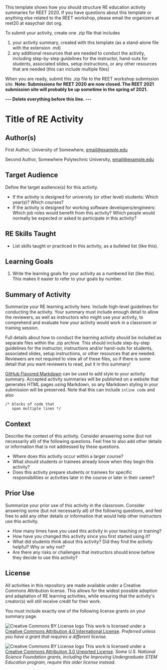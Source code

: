 This template shows how you should structure RE education activity summaries for REET 2020. If you have questions about this template or anything else related to the REET workshop, please email the organizers at reet20 at easychair dot org.

To submit your activity, create one .zip file that includes 

1. your activity summary, created with this template (as a stand-alone file with the extension .md)
2. any additional resources that are needed to conduct the activity, including step-by-step guidelines for the instructor, hand-outs for students, associated slides, setup instructions, or any other resources that are needed (this can include multiple files)

When you are ready, submit this .zip file to the REET workshop submission site. **Note: Submissions for REET 2020 are now closed. The REET 2021 submission site will probably be up sometime in the spring of 2021.**

**--- Delete everything before this line. ---**

# Title of RE Activity

## Author(s)

First Author, University of Somewhere, email@example.edu

Second Author, Somewhere Polytechnic University, email@example.edu

## Target Audience

Define the target audience(s) for this activity. 

*	If the activity is designed for university (or other level) students: Which year(s)? Which courses?
*	If the activity is designed for working software developers/engineers: Which job roles would benefit from this activity? Which people would normally be expected or asked to participate in this activity?

## RE Skills Taught

*	List skills taught or practiced in this activity, as a bulleted list (like this).

## Learning Goals

1.	Write the learning goals for your activity as a numbered list (like this). This makes it easier to refer to your goals by number.

## Summary of Activity

Summarize your RE learning activity here. Include high-level guidelines for conducting the activity. Your summary must include enough detail to allow the reviewers, as well as instructors who might use your activity, to comprehend and evaluate how your activity would work in a classroom or training session. 

Full details about how to conduct the learning activity should be included as separate files within the .zip archive. This should include step-by-step guidelines for the instructor, instructions and/or hand-outs for students, associated slides, setup instructions, or other resources that are needed. Reviewers are not required to view all of these files, so if there is some detail that you want reviewers to read, put it in this summary!

[GitHub Flavored Markdown](https://guides.github.com/features/mastering-markdown/) can be used to add style to your activity summary. Accepted activity summaries will be published on a website that generates HTML pages using Markdown, so any Markdown styling in your submission will be preserved. Note that this can include `inline code` and also

```
/* blocks of code that
   span multiple lines */
```

## Context

Describe the context of this activity. Consider answering some (but not necessarily all) of the following questions. Feel free to also add other details or information that is not addressed by these questions.

*	Where does this activity occur within a larger course? 
*	What should students or trainees already know when they begin this activity? 
*	Does this activity prepare students or trainees for specific responsibilities or activities later in the course or later in their career?

## Prior Use

Summarize your prior use of this activity in the classroom. Consider answering some (but not necessarily all) of the following questions, and feel free to add any other details or information that would help other instructors use this activity.

*	How many times have you used this activity in your teaching or training?
*	How have you changed this activity since you first started using it? 
*	What did students think about this activity? Did they find the activity helpful? Why or why not?
*	Are there any risks or challenges that instructors should know before they decide to use this activity?

## License

All activities in this repository are made available under a Creative Commons Attribution license. This allows for the widest possible adoption and adaptation of RE learning activities, while ensuring that the activity's creator(s) will still receive credit for their work.

You must include exactly one of the following license grants on your summary page. 

![Creative Commons BY License logo](https://i.creativecommons.org/l/by/4.0/88x31.png) This work is licensed under a [Creative Commons Attribution 4.0 International License](http://creativecommons.org/licenses/by/4.0/). *Preferred unless you have a grant that requires a different license.*

![Creative Commons BY License logo](https://i.creativecommons.org/l/by/3.0/88x31.png) This work is licensed under a [Creative Commons Attribution 3.0 Unported License](http://creativecommons.org/licenses/by/3.0/). *Some U.S. National Science Foundation grants, including the Improving Undergraduate STEM Education program, require this older license instead.* 

